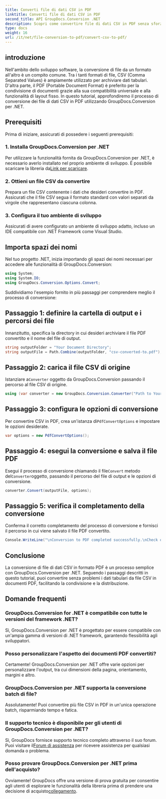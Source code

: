 ```yaml
---
title: Converti file di dati CSV in PDF
linktitle: Converti file di dati CSV in PDF
second_title: API GroupDocs.Conversion .NET
description: Scopri come convertire file di dati CSV in PDF senza sforzo utilizzando GroupDocs.Conversion per .NET. Segui la nostra guida passo passo.
type: docs
weight: 16
url: /it/net/file-conversion-to-pdf/convert-csv-to-pdf/
---
```

## introduzione
Nell'ambito dello sviluppo software, la conversione di file da un formato all'altro è un compito comune. Tra i tanti formati di file, CSV (Comma Separated Values) è ampiamente utilizzato per archiviare dati tabulari. D'altra parte, il PDF (Portable Document Format) è preferito per la condivisione di documenti grazie alla sua compatibilità universale e alla funzionalità di layout fisso. In questo tutorial, approfondiremo il processo di conversione dei file di dati CSV in PDF utilizzando GroupDocs.Conversion per .NET.
## Prerequisiti
Prima di iniziare, assicurati di possedere i seguenti prerequisiti:
### 1. Installa GroupDocs.Conversion per .NET
 Per utilizzare la funzionalità fornita da GroupDocs.Conversion per .NET, è necessario averlo installato nel proprio ambiente di sviluppo. È possibile scaricare la libreria da[Link per scaricare](https://releases.groupdocs.com/conversion/net/).
### 2. Ottieni un file CSV da convertire
Prepara un file CSV contenente i dati che desideri convertire in PDF. Assicurati che il file CSV segua il formato standard con valori separati da virgole che rappresentano ciascuna colonna.
### 3. Configura il tuo ambiente di sviluppo
Assicurati di avere configurato un ambiente di sviluppo adatto, incluso un IDE compatibile con .NET Framework come Visual Studio.

## Importa spazi dei nomi
Nel tuo progetto .NET, inizia importando gli spazi dei nomi necessari per accedere alle funzionalità di GroupDocs.Conversion:
```csharp
using System;
using System.IO;
using GroupDocs.Conversion.Options.Convert;
```

Suddividiamo l'esempio fornito in più passaggi per comprendere meglio il processo di conversione:
## Passaggio 1: definire la cartella di output e i percorsi dei file
Innanzitutto, specifica la directory in cui desideri archiviare il file PDF convertito e il nome del file di output.
```csharp
string outputFolder = "Your Document Directory";
string outputFile = Path.Combine(outputFolder, "csv-converted-to.pdf");
```
## Passaggio 2: carica il file CSV di origine
 Istanziare a`Converter` oggetto da GroupDocs.Conversion passando il percorso al file CSV di origine.
```csharp
using (var converter = new GroupDocs.Conversion.Converter("Path to Your CSV File"))
```
## Passaggio 3: configura le opzioni di conversione
 Per convertire CSV in PDF, crea un'istanza di`PdfConvertOptions` e impostare le opzioni desiderate.
```csharp
var options = new PdfConvertOptions();
```
## Passaggio 4: esegui la conversione e salva il file PDF
 Esegui il processo di conversione chiamando il file`Convert` metodo del`Converter`oggetto, passando il percorso del file di output e le opzioni di conversione.
```csharp
converter.Convert(outputFile, options);
```
## Passaggio 5: verifica il completamento della conversione
Conferma il corretto completamento del processo di conversione e fornisci il percorso in cui viene salvato il file PDF convertito.
```csharp
Console.WriteLine("\nConversion to PDF completed successfully.\nCheck output in {0}", outputFolder);
```

## Conclusione
La conversione di file di dati CSV in formato PDF è un processo semplice con GroupDocs.Conversion per .NET. Seguendo i passaggi descritti in questo tutorial, puoi convertire senza problemi i dati tabulari da file CSV in documenti PDF, facilitando la condivisione e la distribuzione.
## Domande frequenti
### GroupDocs.Conversion for .NET è compatibile con tutte le versioni del framework .NET?
Sì, GroupDocs.Conversion per .NET è progettato per essere compatibile con un'ampia gamma di versioni di .NET framework, garantendo flessibilità agli sviluppatori.
### Posso personalizzare l'aspetto dei documenti PDF convertiti?
Certamente! GroupDocs.Conversion per .NET offre varie opzioni per personalizzare l'output, tra cui dimensioni della pagina, orientamento, margini e altro.
### GroupDocs.Conversion per .NET supporta la conversione batch di file?
Assolutamente! Puoi convertire più file CSV in PDF in un'unica operazione batch, risparmiando tempo e fatica.
### Il supporto tecnico è disponibile per gli utenti di GroupDocs.Conversion per .NET?
 Sì, GroupDocs fornisce supporto tecnico completo attraverso il suo forum. Puoi visitare il[Forum di assistenza](https://forum.groupdocs.com/c/conversion/11) per ricevere assistenza per qualsiasi domanda o problema.
### Posso provare GroupDocs.Conversion per .NET prima dell'acquisto?
 Ovviamente! GroupDocs offre una versione di prova gratuita per consentire agli utenti di esplorare le funzionalità della libreria prima di prendere una decisione di acquisto[collegamento](https://releases.groupdocs.com/conversion/net/).